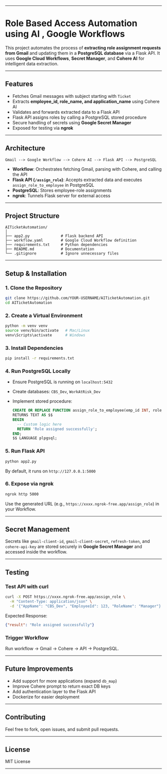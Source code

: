 
---

#  Role Based Access Automation using AI , Google Workflows

This project automates the process of **extracting role assignment requests from Gmail** and updating them in a **PostgreSQL database** via a Flask API.
It uses **Google Cloud Workflows**, **Secret Manager**, and **Cohere AI** for intelligent data extraction.

---

##  Features

* Fetches Gmail messages with subject starting with `Ticket`
* Extracts **employee\_id, role\_name, and application\_name** using Cohere AI
* Validates and forwards extracted data to a Flask API
* Flask API assigns roles by calling a PostgreSQL stored procedure
* Secure handling of secrets using **Google Secret Manager**
* Exposed for testing via **ngrok**

---

##  Architecture

```
Gmail --> Google Workflow --> Cohere AI --> Flask API --> PostgreSQL
```

* **Workflow**: Orchestrates fetching Gmail, parsing with Cohere, and calling the API
* **Flask API (`/assign_role`)**: Accepts extracted data and executes `assign_role_to_employee` in PostgreSQL
* **PostgreSQL**: Stores employee-role assignments
* **ngrok**: Tunnels Flask server for external access

---

##  Project Structure

```
AITicketAutomation/
│
├── app2.py              # Flask backend API
├── workflow.yaml        # Google Cloud Workflow definition
├── requirements.txt     # Python dependencies
├── README.md            # Documentation
└── .gitignore           # Ignore unnecessary files
```

---

##  Setup & Installation

### 1. Clone the Repository

```bash
git clone https://github.com/YOUR-USERNAME/AITicketAutomation.git
cd AITicketAutomation
```

### 2. Create a Virtual Environment

```bash
python -m venv venv
source venv/bin/activate   # Mac/Linux
venv\Scripts\activate      # Windows
```

### 3. Install Dependencies

```bash
pip install -r requirements.txt
```

### 4. Run PostgreSQL Locally

* Ensure PostgreSQL is running on `localhost:5432`
* Create databases: `CBS_Dev`, `WorkAtRisk_Dev`
* Implement stored procedure:

  ```sql
  CREATE OR REPLACE FUNCTION assign_role_to_employee(emp_id INT, role_name TEXT)
  RETURNS TEXT AS $$
  BEGIN
    -- Custom logic here
    RETURN 'Role assigned successfully';
  END;
  $$ LANGUAGE plpgsql;
  ```

### 5. Run Flask API

```bash
python app2.py
```

By default, it runs on `http://127.0.0.1:5000`

### 6. Expose via ngrok

```bash
ngrok http 5000
```

Use the generated URL (e.g., `https://xxxx.ngrok-free.app/assign_role`) in your Workflow.

---

##  Secret Management

Secrets like `gmail-client-id`, `gmail-client-secret`, `refresh-token`, and `cohere-api-key` are stored securely in **Google Secret Manager** and accessed inside the workflow.

---

##  Testing

### Test API with curl

```bash
curl -X POST https://xxxx.ngrok-free.app/assign_role \
  -H "Content-Type: application/json" \
  -d '{"AppName": "CBS_Dev", "EmployeeId": 123, "RoleName": "Manager"}'
```

Expected Response:

```json
{"result": "Role assigned successfully"}
```

### Trigger Workflow

Run workflow → Gmail → Cohere → API → PostgreSQL.

---

##  Future Improvements

* Add support for more applications (expand `db_map`)
* Improve Cohere prompt to return exact DB keys
* Add authentication layer to the Flask API
* Dockerize for easier deployment

---

##  Contributing

Feel free to fork, open issues, and submit pull requests.

---

##  License

MIT License

---

